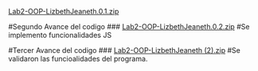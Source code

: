 [Lab2-OOP-LizbethJeaneth.0.1.zip](https://github.com/Lizzii3G/Lizzii3G/files/11426188/Lab2-OOP-LizbethJeaneth.0.1.zip)

#Segundo Avance del codigo ###
[Lab2-OOP-LizbethJeaneth.0.2.zip](https://github.com/Lizzii3G/Lizzii3G/files/11426241/Lab2-OOP-LizbethJeaneth.0.2.zip)
#Se  implemento  funcionalidades  JS

#Tercer Avance del codigo ###
[Lab2-OOP-LizbethJeaneth (2).zip](https://github.com/Lizzii3G/Lizzii3G/files/11426254/Lab2-OOP-LizbethJeaneth.2.zip)
#Se validaron las funcioalidades del programa.
